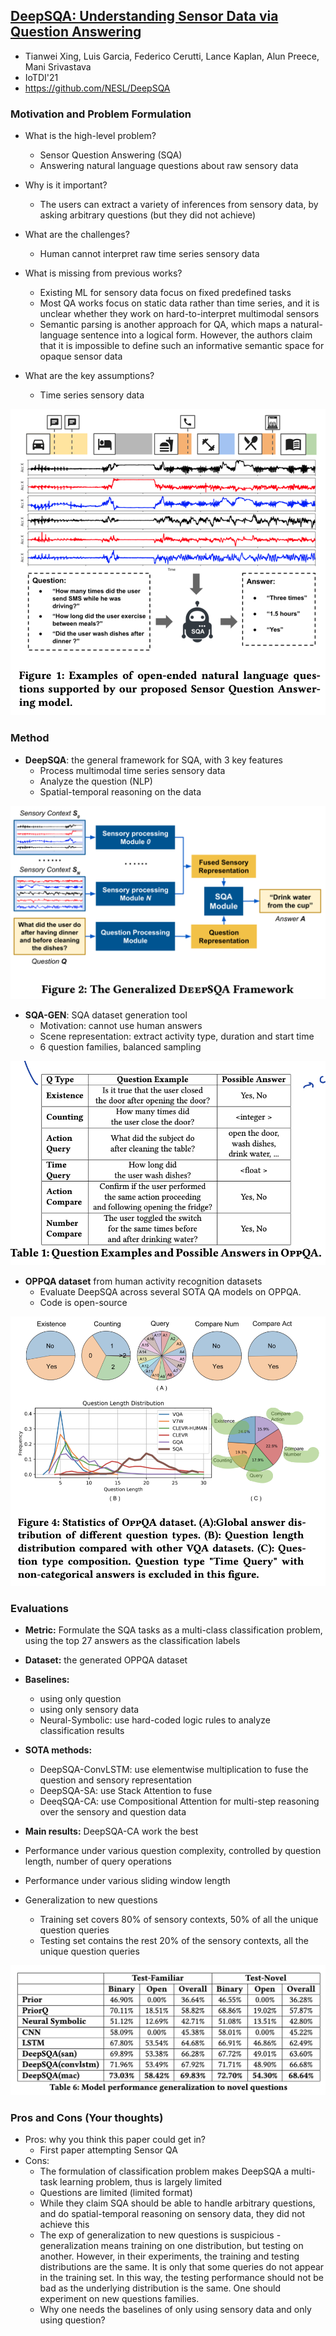 ## [DeepSQA: Understanding Sensor Data via Question Answering](https://dl.acm.org/doi/10.1145/3450268.3453529)

* Tianwei Xing, Luis Garcia, Federico Cerutti, Lance Kaplan, Alun Preece, Mani Srivastava
* IoTDI'21
* https://github.com/NESL/DeepSQA

### Motivation and Problem Formulation

* What is the high-level problem?
  * Sensor Question Answering (SQA)
  * Answering natural language questions about raw sensory data

* Why is it important?
  * The users can extract a variety of inferences from sensory data, by asking arbitrary questions (but they did not achieve)

* What are the challenges?
  * Human cannot interpret raw time series sensory data

* What is missing from previous works?
  * Existing ML for sensory data focus on fixed predefined tasks
  * Most QA works focus on static data rather than time series, and it is unclear whether they work on hard-to-interpret multimodal sensors
  * Semantic parsing is another approach for QA, which maps a natural-language sentence into a logical form. However, the authors claim that it is impossible to define such an informative semantic space for opaque sensor data

* What are the key assumptions?
  * Time series sensory data


![deepsqa](./deepsqa.png)

### Method

* **DeepSQA**: the general framework for SQA, with 3 key features
  * Process multimodal time series sensory data
  * Analyze the question (NLP)
  * Spatial-temporal reasoning on the data


![framework](./framework.png)

* **SQA-GEN**: SQA dataset generation tool
  * Motivation: cannot use human answers
  * Scene representation: extract activity type, duration and start time
  * 6 question families, balanced sampling


![questions](./questions.png)

* **OPPQA dataset** from human activity recognition datasets
  * Evaluate DeepSQA across several SOTA QA models on OPPQA. 
  * Code is open-source


![dataset](./dataset.png)

### Evaluations

* **Metric:** Formulate the SQA tasks as a multi-class classification problem, using the top 27 answers as the classification labels
* **Dataset:** the generated OPPQA dataset
* **Baselines:** 
  * using only question
  * using only sensory data
  * Neural-Symbolic: use hard-coded logic rules to analyze classification results

* **SOTA methods:**
  * DeepSQA-ConvLSTM: use elementwise multiplication to fuse the question and sensory representation
  * DeepSQA-SA: use Stack Attention to fuse
  * DeeqSQA-CA: use Compositional Attention for multi-step reasoning over the sensory and question data

* **Main results:** DeepSQA-CA work the best
* Performance under various question complexity, controlled by question length, number of query operations
* Performance under various sliding window length
* Generalization to new questions
  * Training set covers 80% of sensory contexts, 50% of all the unique question queries
  * Testing set contains the rest 20% of the sensory contexts, all the unique question queries


![generalization_results](./generalization_results.png)

### Pros and Cons (Your thoughts)

* Pros: why you think this paper could get in?
  * First paper attempting Sensor QA
* Cons:
  * The formulation of classification problem makes DeepSQA a multi-task learning problem, thus is largely limited
  * Questions are limited (limited format)
  * While they claim SQA should be able to handle arbitrary questions, and do spatial-temporal reasoning on sensory data, they did not achieve this
  * The exp of generalization to new questions is suspicious - generalization means training on one distribution, but testing on another. However, in their experiments, the training and testing distributions are the same. It is only that some queries do not appear in the training set. In this way, the testing performance should not be bad as the underlying distribution is the same. One should experiment on new questions families.
  * Why one needs the baselines of only using sensory data and only using question?